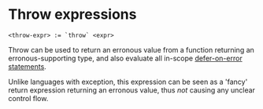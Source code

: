 # Throw expressions
```
<throw-expr> := `throw` <expr>
```

Throw can be used to return an erronous value from a function returning an erronous-supporting type, and also evaluate all in-scope [defer-on-error statements].

Unlike languages with exception, this expression can be seen as a 'fancy' return expression returning an erronous value, thus _not_ causing any unclear control flow.




[defer-on-error statements]: ../statements/defer-statements.md#defer-on-error-statement-